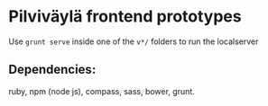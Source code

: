 # Pilviväylä frontend prototypes

Use `grunt serve` inside one of the `v*/` folders to run the localserver

## Dependencies:

ruby, npm (node js), compass, sass, bower, grunt.